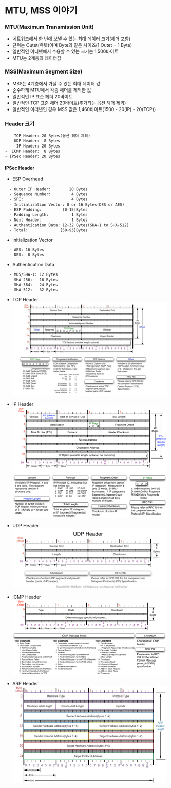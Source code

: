 # MTU, MSS 이야기
### MTU(Maximum Transmission Unit)
- 네트워크에서 한 번에 보낼 수 있는 최대 데이터 크기(헤더 포함)
- 단위는 Outet(옥텟)이며 Byte와 같은 사이즈(1 Outet = 1 Byte)
- 일반적인 이더넷에서 수용할 수 있는 크기는 1,500바이트
- MTU는 2계층의 데이터값

### MSS(Maximum Segment Size)
- MSS는 4계층에서 가질 수 있는 최대 데이터 값
- 순수하게 MTU에서 각종 헤더를 제외한 값
- 일반적인 IP 표준 헤더 20바이트
- 일반적인 TCP 표준 헤더 20바이트(추가되는 옵션 헤더 제외)
- 일반적인 이더넷인 경우 MSS 값은 1,460바이트(1500 - 20(IP) - 20(TCP))

### Header 크기
```
-   TCP Header: 20 Bytes(옵션 헤더 제외)
-   UDP Header:  8 Bytes
-    IP Header: 20 Bytes
-  ICMP Header:  8 Bytes
- IPSec Header: 20 Bytes
```

#### IPSec Header
- ESP Overhead
```
  - Outer IP Header:        20 Bytes
  - Sequence Number:         4 Bytes
  - SPI:                     4 Bytes
  - Initialization Vector: 8 or 16 Bytes(DES or AES)
  - ESP Padding:         [0-15]Bytes
  - Padding Length:          1 Bytes
  - Next Header:             1 Bytes
  - Authentication Data: 12-32 Bytes(SHA-1 to SHA-512)
  - Total:              [50-93]Bytes
```
- Initialization Vector
```
  - AES: 16 Bytes
  - DES:  8 Bytes
```
- Authentication Data
```
  - MD5/SHA-1: 12 Bytes
  - SHA-256:   16 Bytes
  - SHA-384:   24 Bytes
  - SHA-512:   32 Bytes
```

- TCP Header
![TCP Header](./img/tcp_header.png "TCP Header")

- IP Header
![IP Header](./img/ip_header.png "IP Header")

- UDP Header
![UDP Header](./img/udp_header.png "UDP Header")

- ICMP Header
![ICMP Header](./img/icmp_header.png "ICMP Header")

- ARP Header
![ARP Header](./img/arp_header.jpg "ARP Header")

